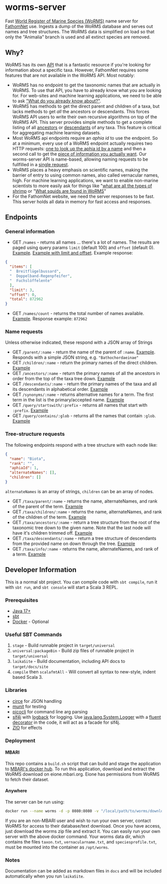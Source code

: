 # worms-server

Fast [World Register of Marine Species (WoRMS)](https://www.marinespecies.org) name server for [FathomNet](http://fathomnet.org) use. Ingests a dump of the WoRMS database and serves out names and tree structures. The WoRMS data is simplified on load so that only the "Animalia" branch is used and all extinct species are removed.

## Why?

WoRMS has its own [API](https://www.marinespecies.org/rest/) that is a fantastic resource if you're looking for information about a specific taxa. However, FathomNet requires some features that are not available in the WoRMS API. Most notably:

- WoRMS has no endpoint to get the taxonomic names that are actually in WoRMS. To use that API, you have to already know what you are looking for. For web-sites and machine learning applications, we need to be able to ask ["What do you already know about?"](http://fathomnet.org:8888/names).
- WoRMS has methods to get the direct parent and children of a taxa, but lacks methods to get _all_ the ancestors or descendants. This forces WoRMS API users to write their own recursive algorithms on top of the WoRMS API. This server provides simple methods to get a complete listing of all [ancestors](http://fathomnet.org:8888/ancestors/Atollidae) or [descendants](http://fathomnet.org:8888/descendants/Atollidae) of any taxa. This feature is critical for aggregating machine learning datasets.
- Most WoRMS api endpoints require an _aphia id_ to use the endpoint. So at a minimum, every use of a WoRMS endpoint actually requires two HTTP requests: [one to look up the aphia id by a name](https://www.marinespecies.org/rest/AphiaIDByName/Atolla?marine_only=true) and then a second call to get the [piece of information you actually want](https://www.marinespecies.org/rest/AphiaVernacularsByAphiaID/135248). Our worms-server API is name-based, allowing naming requests to be fullfilled in a [single request](http://fathomnet.org:8888/taxa/info/Atolla).
- WoRMS places a heavy emphasis on scientific names, making the barrier of entry to using common names, also called vernacular names, high. For machine learning applications, we want to enable non-marine scientists to more easily ask for things like "[what are all the types of shrimp](http://fathomnet.org:8888/descendants/shrimps) or "[What squids are found in WoRMS](http://fathomnet.org:8888/query/contains/squid)"
- For the FathomNet website, we need the server responses to be fast. This server holds all data in memory for fast access and responses.

## Endpoints

### General information

- GET `/names` - returns all names ... there's a lot of names. The results are paged using query params `limit` (default 100) and `offset` (default 0). [Example](http://fathomnet.org:8888/names). [Example with limit and offset](http://fathomnet.org:8888/names?limit=500&offset=500000). Example response:

```json
{
  "items": [
  "  Breitflügelbussard",
  "  Doppelband-Regenpfeifer",
  "  Fuchslöffelente"
  ],
  "limit": 3,
  "offset": 0,
  "total": 872962
}
```

- GET `/names/count` - returns the total number of names available. [Example](http://fathomnet.org:8888/names/count). Response example: `872962`

### Name requests

Unless otherwise indicated, these respond with a JSON array of Strings

- GET `/parent/:name` - return the name of the parent of `:name`. [Example](http://fathomnet.org:8888/parent/Bathochordaeus). Responds with a simple JSON string, e.g. `"Bathochordaeinae"`
- GET `/children/:name` - return the primary names of the direct children. [Example](http://fathomnet.org:8888/children/Bathochordaeus)
- GET `/ancestors/:name` - return the primary names of all the ancestors in order from the top of the taxa tree down. [Example](http://fathomnet.org:8888/ancestors/Atolla)
- GET `/descendants/:name` - return the primary names of the taxa and all its descendants in alphabetical order. [Example](http://fathomnet.org:8888/descendants/Atolla)
- GET `/synonyms/:name` - returns alternative names for a term. The first term in the list is the primary/accepted name. [Example](http://fathomnet.org:8888/synonyms/Acanthonus%20armatus)
- GET `/query/startswith/:prefix` - returns all names that start with `:prefix`. [Example](http://fathomnet.org:8888/query/startswith/fish)
- GET `/query/contains/:glob` - returns all the names that contain `:glob`. [Example](http://fathomnet.org:8888/query/contains/crab)

### Tree-structure requests

The following endpoints respond with a tree structure with each node like:

```json
{
  "name": "Biota",
  "rank": "",
  "aphiaId": 1,
  "alternateNames": [], 
  "children": []
}
```

`alternateNames` is an array of strings, `children` can be an array of nodes.

- GET `/taxa/parent/:name` - returns the name, alternateNames, and rank of the parent of the term. [Example](http://fathomnet.org:8888/taxa/parent/Atolla)
- GET `/taxa/children/:name` - returns the name, alternateNames, and rank of the children of the term. [Example](http://fathomnet.org:8888/taxa/children/Atolla)
- GET `/taxa/ancestors/:name` - return a tree structure from the root of the taxonomic tree down to the given name. Note that the last node will have it's children trimmed off. [Example](http://fathomnet.org:8888/taxa/ancestors/Atolla)
- GET `/taxa/descendants/:name` - return a tree structure of descendants from the provided name on down through the tree. [Example](http://fathomnet.org:8888/taxa/descendants/Atollidae)
- GET `/taxa/info/:name` - returns the name, alternateNames, and rank of a term. [Example](http://fathomnet.org:8888/taxa/info/Atolla)

## Developer Information

This is a normal sbt project. You can compile code with `sbt compile`, run it with `sbt run`, and `sbt console` will start a Scala 3 REPL.

### Prerequisites

- [Java 17+](https://adoptium.net)
- [sbt](https://www.scala-sbt.org/)
- [Docker](https://www.docker.com/) - Optional

### Useful SBT Commands

1. `stage` - Build runnable project in `target/universal`
2. `universal:packageBin` - Build zip files of runnable project in `target/universal`
3. `laikaSite` - Build documentation, including API docs to `target/docs/site`
4. `compile` then `scalafmtAll` - Will convert all syntax to new-style, indent based Scala 3.

### Libraries

- [circe](https://circe.github.io/circe/) for JSON handling
- [munit](https://github.com/scalameta/munit) for testing
- [picocli](https://picocli.info/) for command line arg parsing
- [slf4j](http://www.slf4j.org/) with [logback](http://logback.qos.ch/) for logging. Use [java.lang.System.Logger](https://docs.oracle.com/en/java/javase/17/docs/api/java.base/java/lang/System.Logger.html) with a [fluent decorator](src/main/scala/org/fathomnet/worms/etc/jdk/Logging.scala) in the code, it will act as a facade for slf4j.
- [ZIO](https://zio.dev/) for effects

### Deployment

#### MBARI

This repo contains a `build.sh` script that can build and stage the application to [MBARI's docker hub](https://hub.docker.com/repository/docker/mbari/worms-server). To run this application, download and extract the WoRMS download on eione.mbari.org. Eione has permissions from WoRMS to fetch their dataset. 

#### Anywhere

The server can be run using:

```bash
docker run --name worms -d -p 8080:8080 -v "/local/path/to/worms/download/dir":"/opt/worms" mbari/worms-server
```

If you are an non-MBARI user and wish to run your own server, contact WoRMS for access to their database/text download. Once you have access, just download the worms zip file and extract it. You can easily run your own server with the above docker command. Your worms data dir, which contains the files `taxon.txt`, `vernacularname.txt`, and `speciesprofile.txt`, must be mounted into the container as `/opt/worms`.

### Notes

Documentation can be added as markdown files in `docs` and will be included automatically when you run `laikaSite`.
